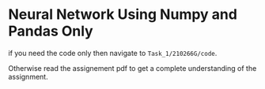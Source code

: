 # Neural Network Using Numpy and Pandas Only

if you need the code only then navigate to `Task_1/210266G/code`.

Otherwise read the assignement pdf to get a complete understanding of the assignment.
